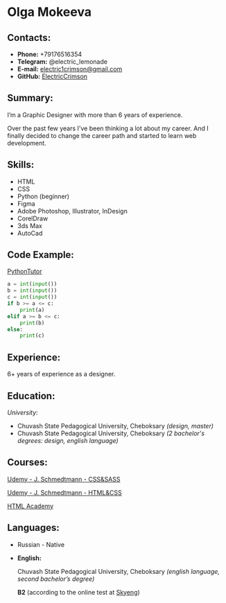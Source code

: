 # Olga Mokeeva

## Contacts:

- **Phone:** +79176516354
- **Telegram:** @electric_lemonade
- **E-mail:** electric1crimson@gmail.com
- **GitHub:** [ElectricCrimson](https://github.com/ElectricCrimson)

## Summary:

I’m a Graphic Designer with more than 6 years of experience.

Over the past few years I've been thinking a lot about my career. And I finally decided to change the career path and started to learn web development.

## Skills:

- HTML
- CSS
- Python (beginner)
- Figma
- Adobe Photoshop, Illustrator, InDesign
- CorelDraw
- 3ds Max
- AutoCad

## Code Example:

[PythonTutor](https://pythontutor.ru/)

```python
a = int(input())
b = int(input())
c = int(input())
if b >= a <= c:
    print(a)
elif a >= b <= c:
    print(b)
else:
    print(c)
```

## Experience:

6+ years of experience as a designer.

## Education:

_University:_

- Chuvash State Pedagogical University, Cheboksary _(design, master)_
- Chuvash State Pedagogical University, Cheboksary _(2 bachelor's degrees: design, english language)_

## Courses:

[Udemy - J. Schmedtmann - CSS&SASS](https://www.udemy.com/course/advanced-css-and-sass/)

[Udemy - J. Schmedtmann - HTML&CSS](https://www.udemy.com/course/design-and-develop-a-killer-website-with-html5-and-css3/)

[HTML Academy](https://htmlacademy.ru/)

## Languages:

- Russian - Native
- **English:**

  Chuvash State Pedagogical University, Cheboksary _(english language, second bachelor’s degree)_

  **B2** (according to the online test at [Skyeng](https://magazine.skyeng.ru/englishlevel-adult/?_ga=2.15416895.84135231.1644213687-137537265.1636366457&from=main_new_menu))
